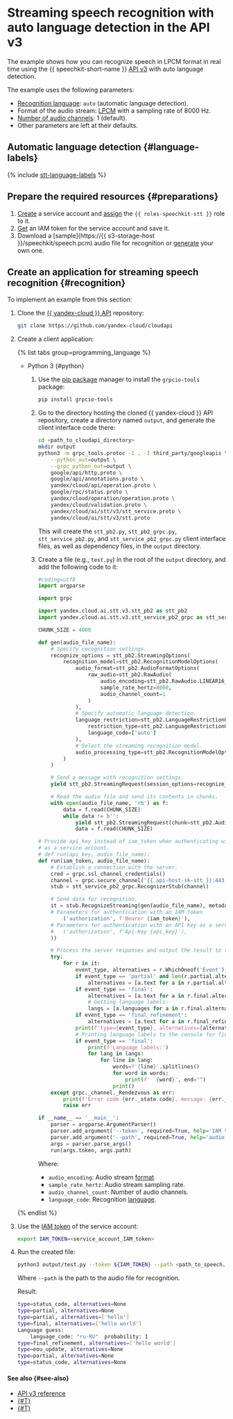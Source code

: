 # Streaming speech recognition with auto language detection in the API v3

The example shows how you can recognize speech in LPCM format in real time using the {{ speechkit-short-name }} [API v3](../../stt-v3/api-ref/grpc/) with auto language detection.

The example uses the following parameters:

* [Recognition language](../models#languages): `auto` (automatic language detection).
* Format of the audio stream: [LPCM](../../formats.md#LPCM) with a sampling rate of 8000 Hz.
* [Number of audio channels](../../stt-v3/api-ref/grpc/AsyncRecognizer/recognizeFile#speechkit.stt.v3.RawAudio): 1 (default).
* Other parameters are left at their defaults.

## Automatic language detection {#language-labels}

{% include [stt-language-labels](../../../_includes/speechkit/stt-language-labels.md) %}

## Prepare the required resources {#preparations}

1. [Create](../../../iam/operations/sa/create.md) a service account and [assign](../../../iam/operations/sa/assign-role-for-sa.md) the `{{ roles-speechkit-stt }}` role to it.
1. [Get](../../../iam/operations/iam-token/create-for-sa.md#via-cli) an IAM token for the service account and save it.
1. Download a [sample](https://{{ s3-storage-host }}/speechkit/speech.pcm) audio file for recognition or [generate](../../tts/api/tts-examples-v3.md) your own one.

## Create an application for streaming speech recognition {#recognition}

To implement an example from this section:

1. Clone the [{{ yandex-cloud }} API](https://github.com/yandex-cloud/cloudapi) repository:

    ```bash
    git clone https://github.com/yandex-cloud/cloudapi
    ```

1. Create a client application:

    {% list tabs group=programming_language %}

    - Python 3 {#python}

        1. Use the [pip package](https://pip.pypa.io/en/stable/) manager to install the `grpcio-tools` package:

            ```bash
            pip install grpcio-tools
            ```

        1. Go to the directory hosting the cloned {{ yandex-cloud }} API repository, create a directory named `output`, and generate the client interface code there:

            ```bash
            cd <path_to_cloudapi_directory>
            mkdir output
            python3 -m grpc_tools.protoc -I . -I third_party/googleapis \
                --python_out=output \
                --grpc_python_out=output \
                google/api/http.proto \
                google/api/annotations.proto \
                yandex/cloud/api/operation.proto \
                google/rpc/status.proto \
                yandex/cloud/operation/operation.proto \
                yandex/cloud/validation.proto \
                yandex/cloud/ai/stt/v3/stt_service.proto \
                yandex/cloud/ai/stt/v3/stt.proto
            ```

            This will create the `stt_pb2.py`, `stt_pb2_grpc.py`, `stt_service_pb2.py`, and `stt_service_pb2_grpc.py` client interface files, as well as dependency files, in the `output` directory.

        1. Create a file (e.g., `test.py`) in the root of the `output` directory, and add the following code to it:

            ```python
            #coding=utf8
            import argparse

            import grpc

            import yandex.cloud.ai.stt.v3.stt_pb2 as stt_pb2
            import yandex.cloud.ai.stt.v3.stt_service_pb2_grpc as stt_service_pb2_grpc

            CHUNK_SIZE = 4000

            def gen(audio_file_name):
                # Specify recognition settings.
                recognize_options = stt_pb2.StreamingOptions(
                    recognition_model=stt_pb2.RecognitionModelOptions(
                        audio_format=stt_pb2.AudioFormatOptions(
                            raw_audio=stt_pb2.RawAudio(
                                audio_encoding=stt_pb2.RawAudio.LINEAR16_PCM,
                                sample_rate_hertz=8000,
                                audio_channel_count=1
                            )
                        ),
                        # Specify automatic language detection.
                        language_restriction=stt_pb2.LanguageRestrictionOptions(
                            restriction_type=stt_pb2.LanguageRestrictionOptions.WHITELIST,
                            language_code=['auto']
                        ),
                        # Select the streaming recognition model.
                        audio_processing_type=stt_pb2.RecognitionModelOptions.REAL_TIME
                    )
                )

                # Send a message with recognition settings.
                yield stt_pb2.StreamingRequest(session_options=recognize_options)

                # Read the audio file and send its contents in chunks.
                with open(audio_file_name, 'rb') as f:
                    data = f.read(CHUNK_SIZE)
                    while data != b'':
                        yield stt_pb2.StreamingRequest(chunk=stt_pb2.AudioChunk(data=data))
                        data = f.read(CHUNK_SIZE)

            # Provide api_key instead of iam_token when authenticating with an API key
            # as a service account.
            # def run(api_key, audio_file_name):
            def run(iam_token, audio_file_name):
                # Establish a connection with the server.
                cred = grpc.ssl_channel_credentials()
                channel = grpc.secure_channel('{{ api-host-sk-stt }}:443', cred)
                stub = stt_service_pb2_grpc.RecognizerStub(channel)

                # Send data for recognition.
                it = stub.RecognizeStreaming(gen(audio_file_name), metadata=(
                # Parameters for authentication with an IAM token
                    ('authorization', f'Bearer {iam_token}'),
                # Parameters for authentication with an API key as a service account
                #   ('authorization', f'Api-Key {api_key}'),
                ))

                # Process the server responses and output the result to the console.
                try:
                    for r in it:
                        event_type, alternatives = r.WhichOneof('Event'), None
                        if event_type == 'partial' and len(r.partial.alternatives) > 0:
                            alternatives = [a.text for a in r.partial.alternatives]
                        if event_type == 'final':
                            alternatives = [a.text for a in r.final.alternatives]
                            # Getting language labels:
                            langs = [a.languages for a in r.final.alternatives]
                        if event_type == 'final_refinement':
                            alternatives = [a.text for a in r.final_refinement.normalized_text.alternatives]
                        print(f'type={event_type}, alternatives={alternatives}')
                        # Printing language labels to the console for final versions:
                        if event_type == 'final':
                            print(f'Language labels:')
                            for lang in langs:
                                for line in lang:
                                    words=f'{line}'.splitlines()
                                    for word in words:
                                        print(f'  {word}', end="")
                                    print()
                except grpc._channel._Rendezvous as err:
                    print(f'Error code {err._state.code}, message: {err._state.details}')
                    raise err

            if __name__ == '__main__':
                parser = argparse.ArgumentParser()
                parser.add_argument('--token', required=True, help='IAM token or API key')
                parser.add_argument('--path', required=True, help='audio file path')
                args = parser.parse_args()
                run(args.token, args.path)
            ```

            Where:

            * `audio_encoding`: Audio stream [format](../../formats.md).
            * `sample_rate_hertz`: Audio stream sampling rate.
            * `audio_channel_count`: Number of audio channels.
            * `language_code`: Recognition [language](../index.md#langs).

    {% endlist %}

1. Use the [IAM token](../../../iam/concepts/authorization/iam-token.md) of the service account:

    ```bash
    export IAM_TOKEN=<service_account_IAM_token>
    ```

1. Run the created file:

    ```bash
    python3 output/test.py --token ${IAM_TOKEN} --path <path_to_speech.pcm_file>
    ```

    Where `--path` is the path to the audio file for recognition.

    Result:

    ```bash
    type=status_code, alternatives=None
    type=partial, alternatives=None
    type=partial, alternatives=['hello']
    type=final, alternatives=['hello world']
    Language guess:
        language_code: "ru-RU"  probability: 1
    type=final_refinement, alternatives=['hello world']
    type=eou_update, alternatives=None
    type=partial, alternatives=None
    type=status_code, alternatives=None
    ```

#### See also {#see-also}

* [API v3 reference](../../stt-v3/api-ref/grpc/)
* [{#T}](../../concepts/auth.md)
* [{#T}](../models.md)